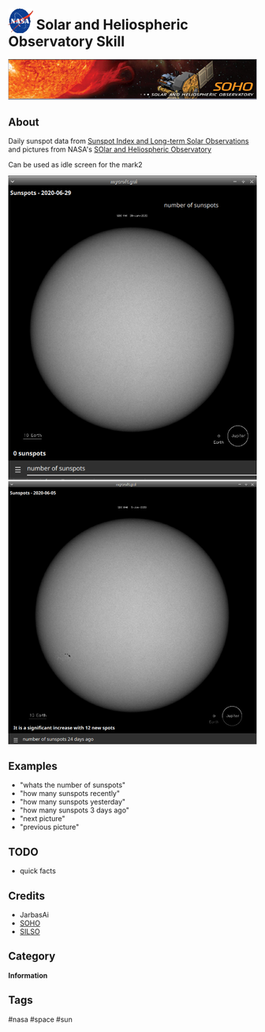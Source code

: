 # <img src='./icon.png' width='50' height='50' style='vertical-align:bottom'/> Solar and Heliospheric Observatory Skill
![](./logo.jpg)

## About

Daily sunspot data from [Sunspot Index and Long-term Solar Observations](http://sidc.be/silso/home) and pictures from NASA's [SOlar and Heliospheric Observatory](https://sohowww.nascom.nasa.gov/sunspots/)
  
Can be used as idle screen for the mark2

![](gui.png)
![](gui2.png)

## Examples
* "whats the number of sunspots"
* "how many sunspots recently"
* "how many sunspots yesterday"
* "how many sunspots 3 days ago"
* "next picture"
* "previous picture"

## TODO
- quick facts

## Credits
- JarbasAi
- [SOHO](https://sohowww.nascom.nasa.gov/sunspots/)
- [SILSO](http://sidc.be/silso/home)

## Category
**Information**

## Tags
#nasa #space #sun
